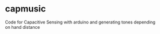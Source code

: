 capmusic
========

Code for Capacitive Sensing with arduino and generating tones depending on hand distance
